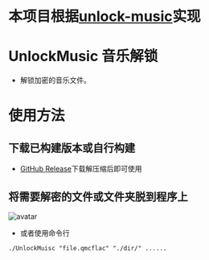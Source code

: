# 本项目根据[unlock-music](https://github.com/ix64/unlock-music)实现

# UnlockMusic 音乐解锁
- 解锁加密的音乐文件。

# 使用方法
## 下载已构建版本或自行构建
- [GitHub Release](https://github.com/Kcass774/UnlockMusic/releases/latest)下载解压缩后即可使用
## 将需要解密的文件或文件夹脱到程序上
![avatar](https://i.dalao.ink/img/unlockmusic_demo.gif)
- 或者使用命令行
```
./UnlockMuisc "file.qmcflac" "./dir/" ......
```